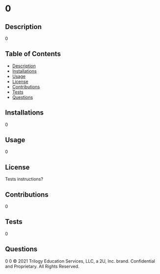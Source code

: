 # 0

  ## Description
  0
  ## Table of Contents
  - [Description](#Description)
  - [Installations](#Installations)
  - [Usage](#Usage)
  - [License](#License)
  - [Contributions](#Contributions)
  - [Tests](#Tests)
  - [Questions](#Questions)
  ## Installations
  0  
  ## Usage
  0
  ## License
  Tests instructions?
  ## Contributions
  0
  ## Tests
  0
  ## Questions
  0
  0
  © 2021 Trilogy Education Services, LLC, a 2U, Inc. brand. Confidential and Proprietary. All Rights Reserved.
  
